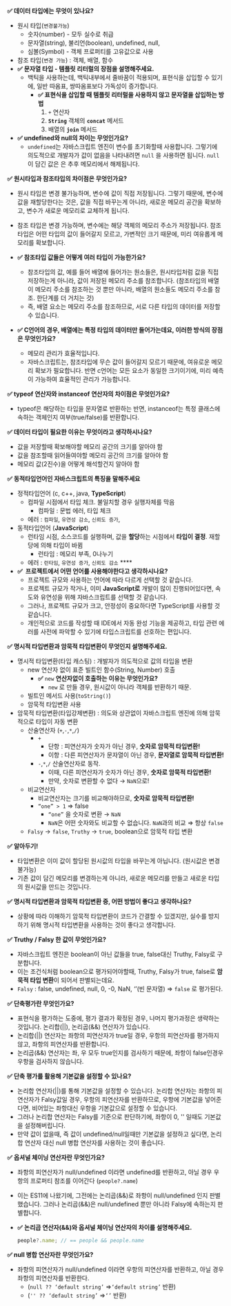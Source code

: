 **✅ 데이터 타입에는 무엇이 있나요?**

- 원시 타입(`변경불가능`)
  - 숫자(number) - 모두 실수로 취급
  - 문자열(string), 불리언(boolean), undefined, null,
  - 심볼(Symbol) - 객체 프로퍼티를 고유값으로 사용
- 참조 타입(`변경 가능`) : 객체, 배열, 함수
- **✅ 문자열 타입 - 템플릿 리터럴의 장점을 설명해주세요.**
  - 백틱을 사용하는데, 백틱내부에서 줄바꿈이 적용되며, 표현식을 삽입할 수 있기에, 일반 따옴표, 쌍따옴표보다 가독성이 증가합니다.
    - **✅ 표현식을 삽입할 때 템플릿 리터럴을 사용하지 않고 문자열을 삽입하는 방법**
      1. `+` 연산자
      2. **`String`** 객체의 **`concat`** 메서드
      3. 배열의 **`join`** 메서드
- **✅ undefined와 null의 차이는 무엇인가요?**
  - `undefined`는 자바스크립트 엔진이 변수를 초기화할때 사용합니다. 그렇기에 의도적으로 개발자가 값이 없음을 나타내려면 `null` 을 사용하면 됩니다.
    `null` 이 담긴 값은 은 추후 메모리에서 해제됩니다.

**✅ 원시타입과 참조타입의 차이점은 무엇인가요?**

- 원시 타입은 변경 불가능하며, 변수에 값이 직접 저장됩니다. 그렇기 때문에, 변수에 값을 재할당한다는 것은, 값을 직접 바꾸는게 아니라, 새로운 메모리 공간을 확보하고, 변수가 새로운 메모리로 교체하게 됩니다.
- 참조 타입은 변경 가능하며, 변수에는 해당 객체의 메모리 주소가 저장됩니다.
  참조 타입은 어떤 타입의 값이 들어갈지 모르고, 가변적인 크기 때문에, 미리 여유롭게 메모리를 확보합니다.

- **✅ 참조타입 값들은 어떻게 여러 타입이 가능한가요?**

  - 참조타입의 값, 예를 들어 배열에 들어가는 원소들은, 원시타입처럼 값을 직접 저장하는게 아니라, 값이 저장된 메모리 주소를 참조합니다. (참조타입의 배열이 메모리 주소를 참조하는 것 뿐만 아니라, 배열의 원소들도 메모리 주소를 참조. 한단계를 더 거치는 것)
  - 즉, 배열 요소는 메모리 주소를 참조하므로, 서로 다른 타입의 데이터를 저장할 수 있습니다.

- **✅ C언어의 경우, 배열에는 특정 타입의 데이터만 들어가는데요, 이러한 방식의 장점은 무엇인가요?**
  - 메모리 관리가 효율적입니다.
  - 자바스크립트는, 참조타입에 무슨 값이 들어갈지 모르기 때문에, 여유로운 메모리 확보가 필요합니다. 반면 c언어는 모든 요소가 동일한 크기이기에, 미리 예측이 가능하여 효율적인 관리가 가능합니다.

**✅ typeof 연산자와 instanceof 연산자의 차이점은 무엇인가요?**

- typeof은 해당하는 타입을 문자열로 반환하는 반면, instanceof는 특정 클래스에 속하는 객체인지 여부(true/false)를 반환합니다.

**✅ 데이터 타입이 필요한 이유는 무엇이라고 생각하시나요?**

- 값을 저장할때 확보해야할 메모리 공간의 크기를 알아야 함
- 값을 참조할때 읽어들여야할 메모리 공간의 크기를 알아야 함
- 메모리 값(2진수)을 어떻게 해석할건지 알아야 함

**✅ 동적타입언어인 자바스크립트의 특징을 말해주세요**

- 정적타입언어 (c, c++, java, **TypeScript**)
  - 컴파일 시점에서 타입 체크. 불일치할 경우 실행자체를 막음
    - 컴파일 : 문법 에러, 타입 체크
  - 에러 : `컴파일`, `유연성 감소`, `신뢰도 증가`,
- 동적타입언어 (**JavaScript**)
  - 런타임 시점, 소스코드를 실행하며, 값을 **할당**하는 시점에서 **타입이 결정**. 재할당에 의해 타입이 바뀜
    - 런타임 : 메모리 부족, 0나누기
  - 에러 : `런타임`, `유연성 증가`, `신뢰도 감소` \*\*\*\*
- **✅  프로젝트에서 어떤 언어를 사용해야한다고 생각하시나요?**
  - 프로젝트 규모와 사용하는 언어에 따라 다르게 선택할 것 같습니다.
  - 프로젝트 규모가 작거나, 이미 **JavaScript로** 개발이 많이 진행되어있다면, 속도와 유연성을 위해 자바스크립트를 선택할 것 같습니다.
  - 그러나, 프로젝트 규모가 크고, 안정성이 중요하다면 TypeScript를 사용할 것 같습니다.
  - 개인적으로 코드를 작성할 때 IDE에서 자동 완성 기능을 제공하고, 타입 관련 에러를 사전에 파악할 수 있기에 타입스크립트를 선호하는 편입니다.

**✅ 명시적 타입변환과 암묵적 타입변환이 무엇인지 설명해주세요.**

- 명시적 타입변환(타입 캐스팅) : 개발자가 의도적으로 값의 타입을 변환
  - new 연산자 없이 표준 빌트인 함수(String, Number) 호출
    - **✅** `new` **연산자없이 호출하는 이유는 무엇인가요?**
      - `new` 로 만들 경우, 원시값이 아니라 객체를 반환하기 때문.
  - 빌트인 메서드 사용(`toString()`)
  - 암묵적 타입변환 사용
- 암묵적 타입변환(타입강제변환) : 의도와 상관없이 자바스크립트 엔진에 의해 암묵적으로 타입이 자동 변환
  - 산술연산자 (`+`,`-`,`*`,`/`)
    - `+`
      - 단항 : 피연산자가 숫자가 아닌 경우, **숫자로 암묵적 타입변환!**
      - 이항 : 다른 피연산자가 문자열이 아닌 경우, **문자열로 암묵적 타입변환!**
    - `-`,`*`,`/` 산술연산자로 동작.
      - 이때, 다른 피연산자가 숫자가 아닌 경우, **숫자로 암묵적 타입변환!**
      - 만약, 숫자로 변환할 수 없다 → `NaN`으로!
  - 비교연산자
    - 비교연산자는 크기를 비교해야하므로, **숫자로 암묵적 타입변환!**
    - `“one” > 1` ⇒ false
      - `“one”` 을 숫자로 변환 → `NaN`
      - `NaN`은 어떤 숫자와도 비교할 수 없습니다. `NaN`과의 비교 ⇒ 항상 `false`
  - `Falsy` → `false`, `Truthy` → `true`, boolean으로 암묵적 타입 변환

**✅ 알아두기!**

- 타입변환은 이미 값이 할당된 원시값의 타입을 바꾸는게 아닙니다. (원시값은 변경불가능)
- 기존 값이 담긴 메모리를 변경하는게 아니라, 새로운 메모리를 만들고 새로운 타입의 원시값을 만드는 것입니다.

**✅ 명시적 타입변환과 암묵적 타입변환 중, 어떤 방법이 좋다고 생각하나요?**

- 상황에 따라 이해하기 암묵적 타입변환이 코드가 간결할 수 있겠지만, 실수를 방지하기 위해 명시적 타입변환을 사용하는 것이 좋다고 생각합니다.

**✅ Truthy / Falsy 한 값이 무엇인가요?**

- 자바스크립트 엔진은 boolean이 아닌 값들을 true, false대신 Truthy, Falsy로 구분합니다.
- 이는 조건식처럼 boolean으로 평가되어야할때, Truthy, Falsy가 true, false로 **암묵적 타입 변환**이 되어서 판별되는데요.
- `Falsy` : false, undefined, null, 0, -0, NaN, ‘’(빈 문자열) ⇒ `false` 로 평가된다.

**✅ 단축평가란 무엇인가요?**

- 표현식을 평가하는 도중에, 평가 결과가 확정된 경우, 나머지 평가과정은 생략하는 것입니다. 논리합(||), 논리곱(&&) 연산자가 있습니다.
- 논리합(||) 연산자는 좌항의 피연산자가 true일 경우, 우항의 피연산자를 평가하지 않고, 좌항의 피연산자를 반환합니다.
- 논리곱(&&) 연산자는 좌, 우 모두 true인지를 검사하기 때문에, 좌항이 false인경우 우항을 검사하지 않습니다.

**✅ 단축 평가를 활용해 기본값을 설정할 수 있나요?**

- 논리합 연산자(||)를 통해 기본값을 설정할 수 있습니다. 논리합 연산자는 좌항의 피연산자가 Falsy값일 경우, 우항의 피연산자를 반환하므로, 우항에 기본값을 넣어준다면, 비어있는 좌항대신 우항을 기본값으로 설정할 수 있습니다.
- 그러나 논리합 연산자는 Falsy를 기준으로 판단하기에, 좌항이 0, '' 일때도 기본값을 설정해버립니다.
- 만약 값이 없을때, 즉 값이 undefined/null일때만 기본값을 설정하고 싶다면, 논리합 연산자 대신 null 병합 연산자를 사용하는 것이 좋습니다.

**✅ 옵셔널 체이닝 연산자란 무엇인가요?**

- 좌항의 피연산자가 null/undefined 이라면 undefined를 반환하고, 아닐 경우 우항의 프로퍼티 참조를 이어간다 (`people?.name`)
- 이는 ES11에 나왔기에, 그전에는 논리곱(&&)로 좌항이 null/undefined 인지 판별했습니다. 그러나 논리곱(&&)은 null/undefined 뿐만 아니라 Falsy에 속하는지 판별합니다.
- **✅** **논리곱 연산자(&&)와 옵셔널 체이닝 연산자의 차이를 설명해주세요.**

  ```jsx
  people?.name; // == people && people.name
  ```

**✅ null 병합 연산자란 무엇인가요?**

- 좌항의 피연산자가 null/undefined 이라면 우항의 피연산자를 반환하고, 아닐 경우 좌항의 피연산자를 반환한다.
  - (`null ?? ‘default string’` ⇒`‘default string’` 반환)
  - (`'' ?? ‘default string’` ⇒`‘’` 반환)
